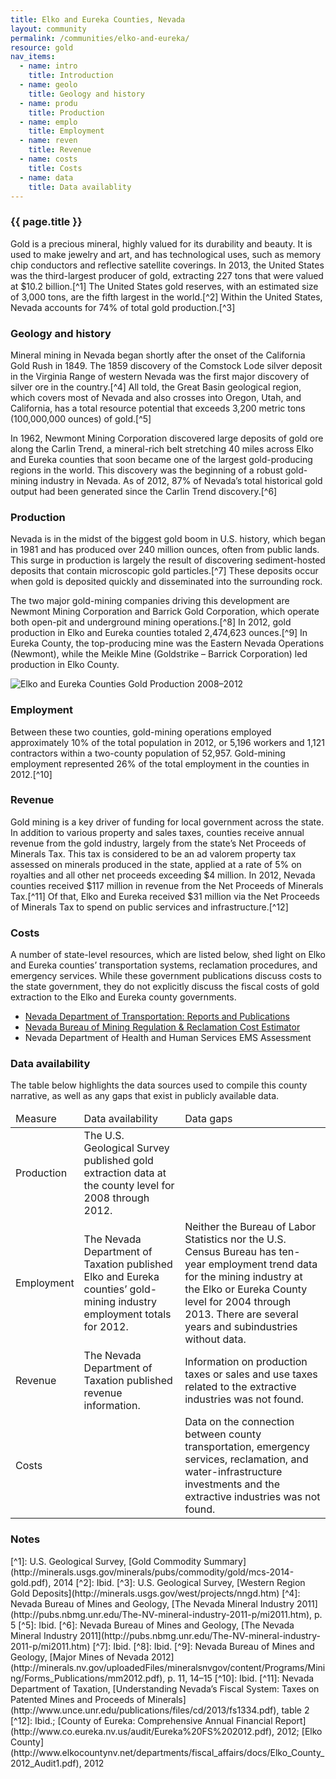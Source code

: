 ```yaml
---
title: Elko and Eureka Counties, Nevada
layout: community
permalink: /communities/elko-and-eureka/
resource: gold
nav_items:
  - name: intro
    title: Introduction
  - name: geolo
    title: Geology and history
  - name: produ
    title: Production
  - name: emplo
    title: Employment
  - name: reven
    title: Revenue
  - name: costs
    title: Costs
  - name: data
    title: Data availablity
---
```


<h3><a name="intro" class="communities_content-heading js-comm_section">{{ page.title }}</a></h3>

Gold is a precious mineral, highly valued for its durability and beauty. It is used to make jewelry and art, and has technological uses, such as memory chip conductors and reflective satellite coverings. In 2013, the United States was the third-largest producer of gold, extracting 227 tons that were valued at $10.2 billion.[^1] The United States gold reserves, with an estimated size of 3,000 tons, are the fifth largest in the world.[^2] Within the United States, Nevada accounts for 74% of total gold production.[^3]

<h3><a name="geolo" class="communities_content-heading js-comm_section">Geology and history</a></h3>

Mineral mining in Nevada began shortly after the onset of the California Gold Rush in 1849. The 1859 discovery of the Comstock Lode silver deposit in the Virginia Range of western Nevada was the first major discovery of silver ore in the country.[^4] All told, the Great Basin geological region, which covers most of Nevada and also crosses into Oregon, Utah, and California, has a total resource potential that exceeds 3,200 metric tons (100,000,000 ounces) of gold.[^5]

In 1962, Newmont Mining Corporation discovered large deposits of gold ore along the Carlin Trend, a mineral-rich belt stretching 40 miles across Elko and Eureka counties that soon became one of the largest gold-producing regions in the world. This discovery was the beginning of a robust gold-mining industry in Nevada. As of 2012, 87% of Nevada’s total historical gold output had been generated since the Carlin Trend discovery.[^6]

<h3><a name="produ" class="communities_content-heading js-comm_section">Production</a></h3>

Nevada is in the midst of the biggest gold boom in U.S. history, which began in 1981 and has produced over 240 million ounces, often from public lands. This surge in production is largely the result of discovering sediment-hosted deposits that contain microscopic gold particles.[^7] These deposits occur when gold is deposited quickly and disseminated into the surrounding rock.

The two major gold-mining companies driving this development are Newmont Mining Corporation and Barrick Gold Corporation, which operate both open-pit and underground mining operations.[^8] In 2012, gold production in Elko and Eureka counties totaled 2,474,623 ounces.[^9] In Eureka County, the top-producing mine was the Eastern Nevada Operations (Newmont), while the Meikle Mine (Goldstrike – Barrick Corporation) led production in Elko County.

<img src="{{ site.baseurl }}/img/counties/nv-production.png" alt="Elko and Eureka Counties Gold Production 2008–2012" class="communities_content-graph">

<h3><a name="emplo" class="communities_content-heading js-comm_section">Employment</a></h3>

Between these two counties, gold-mining operations employed approximately 10% of the total population in 2012, or 5,196 workers and 1,121 contractors within a two-county population of 52,957. Gold-mining employment represented 26% of the total employment in the counties in 2012.[^10]

<h3><a name="reven" class="communities_content-heading js-comm_section">Revenue</a></h3>

Gold mining is a key driver of funding for local government across the state. In addition to various property and sales taxes, counties receive annual revenue from the gold industry, largely from the state’s Net Proceeds of Minerals Tax. This tax is considered to be an ad valorem property tax assessed on minerals produced in the state, applied at a rate of 5% on royalties and all other net proceeds exceeding $4 million. In 2012, Nevada counties received $117 million in revenue from the Net Proceeds of Minerals Tax.[^11] Of that, Elko and Eureka received $31 million via the Net Proceeds of Minerals Tax to spend on public services and infrastructure.[^12]

<h3><a name="costs" class="communities_content-heading js-comm_section">Costs</a></h3>

A number of state-level resources, which are listed below, shed light on Elko and Eureka counties’ transportation systems, reclamation procedures, and emergency services. While these government publications discuss costs to the state government, they do not explicitly discuss the fiscal costs of gold extraction to the Elko and Eureka county governments.

<ul>
	<li><a href="http://www.nevadadot.com/Documents/Reports_and_Publications.aspx">Nevada Department of Transportation: Reports and Publications</a></li>
	<li><a href="http://ndep.nv.gov/bmrr/cost.htm">Nevada Bureau of Mining Regulation & Reclamation Cost Estimator</a></li>
	<li>Nevada Department of Health and Human Services EMS Assessment</a></li>
</ul>

<h3><a name="data" class="communities_content-heading js-comm_section">Data availability</a></h3>

The table below highlights the data sources used to compile this county narrative, as well as any gaps that exist in publicly available data.

<table>
  <thead>
    <tr>
      <td>Measure</td>
      <td>Data availability</td>
      <td>Data gaps</td>
    </tr>
  </thead>
  <tbody>
    <tr>
      <td>Production</td>
      <td>The U.S. Geological Survey published gold extraction data at the county level for 2008 through 2012.</td>
      <td></td>
    </tr>
    <tr>
      <td>Employment</td>
      <td>The Nevada Department of Taxation published Elko and Eureka counties’ gold-mining industry employment totals for 2012.</td>
      <td>Neither the Bureau of Labor Statistics nor the U.S. Census Bureau has ten-year employment trend data for the mining industry at the Elko or Eureka County level for 2004 through 2013. There are several years and subindustries without data.</td>
    </tr>
    <tr>
      <td>Revenue</td>
      <td>The Nevada Department of Taxation published revenue information.</td>
      <td>Information on production taxes or sales and use taxes related to the extractive industries was not found.</td>
    </tr>
    <tr>
      <td>Costs</td>
      <td></td>
      <td>Data on the connection between county transportation, emergency services, reclamation, and water-infrastructure investments and the extractive industries was not found.</td>
    </tr>
  </tbody>
</table>

<h3 class="communities_content-heading">Notes</h3>
[^1]: U.S. Geological Survey, [Gold Commodity Summary](http://minerals.usgs.gov/minerals/pubs/commodity/gold/mcs-2014-gold.pdf), 2014
[^2]: Ibid.
[^3]: U.S. Geological Survey, [Western Region Gold Deposits](http://minerals.usgs.gov/west/projects/nngd.htm)
[^4]: Nevada Bureau of Mines and Geology, [The Nevada Mineral Industry 2011](http://pubs.nbmg.unr.edu/The-NV-mineral-industry-2011-p/mi2011.htm), p. 5
[^5]: Ibid.
[^6]: Nevada Bureau of Mines and Geology, [The Nevada Mineral Industry 2011](http://pubs.nbmg.unr.edu/The-NV-mineral-industry-2011-p/mi2011.htm)
[^7]: Ibid.
[^8]: Ibid.
[^9]: Nevada Bureau of Mines and Geology, [Major Mines of Nevada 2012](http://minerals.nv.gov/uploadedFiles/mineralsnvgov/content/Programs/Mining/Forms_Publications/mm2012.pdf), p. 11, 14–15
[^10]: Ibid.
[^11]: Nevada Department of Taxation, [Understanding Nevada’s Fiscal System: Taxes on Patented Mines and Proceeds of Minerals](http://www.unce.unr.edu/publications/files/cd/2013/fs1334.pdf), table 2
[^12]: Ibid.; [County of Eureka: Comprehensive Annual Financial Report](http://www.co.eureka.nv.us/audit/Eureka%20FS%202012.pdf), 2012; [Elko County](http://www.elkocountynv.net/departments/fiscal_affairs/docs/Elko_County_2012_Audit1.pdf), 2012

